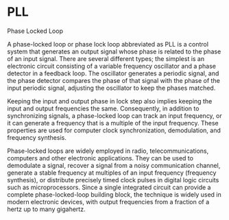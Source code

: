 # PLL


Phase Locked Loop

A phase-locked loop or phase lock loop abbreviated as PLL is a control
system that generates an output signal whose phase is related to the
phase of an input signal. There are several different types; the
simplest is an electronic circuit consisting of a variable frequency
oscillator and a phase detector in a feedback loop. The oscillator
generates a periodic signal, and the phase detector compares the phase
of that signal with the phase of the input periodic signal, adjusting
the oscillator to keep the phases matched.

Keeping the input and output phase in lock step also implies keeping the
input and output frequencies the same. Consequently, in addition to
synchronizing signals, a phase-locked loop can track an input frequency,
or it can generate a frequency that is a multiple of the input
frequency. These properties are used for computer clock synchronization,
demodulation, and frequency synthesis.

Phase-locked loops are widely employed in radio, telecommunications,
computers and other electronic applications. They can be used to
demodulate a signal, recover a signal from a noisy communication
channel, generate a stable frequency at multiples of an input frequency
(frequency synthesis), or distribute precisely timed clock pulses in
digital logic circuits such as microprocessors. Since a single
integrated circuit can provide a complete phase-locked-loop building
block, the technique is widely used in modern electronic devices, with
output frequencies from a fraction of a hertz up to many gigahertz.

